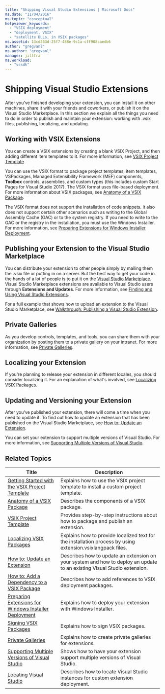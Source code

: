 ```yaml
---
title: "Shipping Visual Studio Extensions | Microsoft Docs"
ms.date: "11/04/2016"
ms.topic: "conceptual"
helpviewer_keywords:
  - "VSIX deployment"
  - "deployment, VSIX"
  - "satellite DLLs, in VSIX packages"
ms.assetid: 13cd263d-25f7-488e-9c1a-cff908caedb6
author: "gregvanl"
ms.author: "gregvanl"
manager: jillfra
ms.workload:
  - "vssdk"
---
```

# Shipping Visual Studio Extensions
After you've finished developing your extension, you can install it on other machines, share it with your friends and coworkers, or publish it on the Visual Studio Marketplace. In this section we explain all the things you need to do in order to publish and maintain your extension: working with .vsix files, publishing, localizing, and updating.

## Working with VSIX Extensions
 You can create a VSIX extensions by creating a blank VSIX Project, and then adding different item templates to it. For more information, see [VSIX Project Template](../extensibility/vsix-project-template.md).

 You can use the VSIX format to package project templates, item templates, VSPackages, Managed Extensibility Framework (MEF) components, **Toolbox** controls, assemblies, and custom types (this includes custom Start Pages for Visual Studio 2017). The VSIX format uses file-based deployment. For more information about VSIX packages, see [Anatomy of a VSIX Package](../extensibility/anatomy-of-a-vsix-package.md).

 The VSIX format does not support the installation of code snippets. It also does not support certain other scenarios such as writing to the Global Assembly Cache (GAC) or to the system registry. If you need to write to the GAC or the registry in the installation, you must use the Windows Installer. For more information, see [Preparing Extensions for Windows Installer Deployment](../extensibility/preparing-extensions-for-windows-installer-deployment.md).

## Publishing your Extension to the Visual Studio Marketplace
 You can distribute your extension to other people simply by mailing them the .vsix file or putting in on a server. But the best way to get your code in the hands of a lot of people is to put it on the [Visual Studio Marketplace](https://marketplace.visualstudio.com/vs). Visual Studio Marketplace extensions are available to Visual Studio users through **Extensions and Updates**. For more information, see [Finding and Using Visual Studio Extensions](../ide/finding-and-using-visual-studio-extensions.md).

 For a full example that shows how to upload an extension to the Visual Studio Marketplace, see [Walkthrough: Publishing a Visual Studio Extension](../extensibility/walkthrough-publishing-a-visual-studio-extension.md).

## Private Galleries
 As you develop controls, templates, and tools, you can share them with your organization by posting them to a private gallery on your intranet. For more information, see [Private Galleries](../extensibility/private-galleries.md).

## Localizing your Extension
 If you're planning to release your extension in different locales, you should consider localizing it. For an explanation of what's involved, see [Localizing VSIX Packages](../extensibility/localizing-vsix-packages.md).

## Updating and Versioning your Extension
 After you've published your extension, there will come a time when you need to update it. To find out how to update an extension that has been published on the Visual Studio Marketplace, see [How to: Update an Extension](../extensibility/how-to-update-a-visual-studio-extension.md).

 You can set your extension to support multiple versions of Visual Studio. For more information, see [Supporting Multiple Versions of Visual Studio](../extensibility/supporting-multiple-versions-of-visual-studio.md).

## Related Topics

|Title|Description|
|-----------|-----------------|
|[Getting Started with the VSIX Project Template](../extensibility/getting-started-with-the-vsix-project-template.md)|Explains how to use the VSIX project template to install a custom project template.|
|[Anatomy of a VSIX Package](../extensibility/anatomy-of-a-vsix-package.md)|Describes the components of a VSIX package.|
|[VSIX Project Template](../extensibility/vsix-project-template.md)|Provides step-by-step instructions about how to package and publish an extension.|
|[Localizing VSIX Packages](../extensibility/localizing-vsix-packages.md)|Explains how to provide localized text for the installation process by using extension.vsixlangpack files.|
|[How to: Update an Extension](../extensibility/how-to-update-a-visual-studio-extension.md)|Describes how to update an extension on your system and how to deploy an update to an existing Visual Studio extension.|
|[How to: Add a Dependency to a VSIX Package](../extensibility/how-to-add-a-dependency-to-a-vsix-package.md)|Describes how to add references to VSIX deployment packages.|
|[Preparing Extensions for Windows Installer Deployment](../extensibility/preparing-extensions-for-windows-installer-deployment.md)|Explains how to deploy your extension with Windows Installer.|
|[Signing VSIX Packages](../extensibility/signing-vsix-packages.md)|Explains how to sign VSIX packages.|
|[Private Galleries](../extensibility/private-galleries.md)|Explains how to create private galleries for extensions.|
|[Supporting Multiple Versions of Visual Studio](../extensibility/supporting-multiple-versions-of-visual-studio.md)|Shows how to have your extension support multiple versions of Visual Studio.|
|[Locating Visual Studio](locating-visual-studio.md)|Describes how to locate Visual Studio instances for custom extension deployment.|
